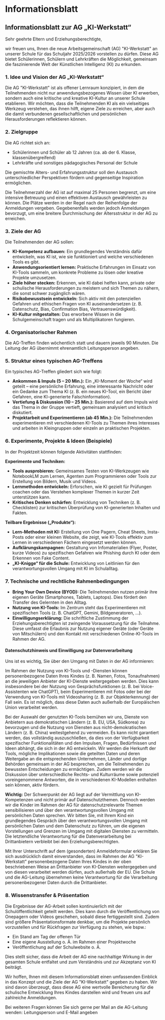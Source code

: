 # Informationsblatt

## Informationsblatt zur AG „KI-Werkstatt“

Sehr geehrte Eltern und Erziehungsberechtigte,

wir freuen uns, Ihnen die neue Arbeitsgemeinschaft (AG) "KI-Werkstatt" <span class="input-text">an unserer Schule</span> für das Schuljahr <span class="input-text">2025/2026</span> vorstellen zu dürfen. Diese AG bietet Schülerinnen, Schülern und Lehrkräften die Möglichkeit, gemeinsam die faszinierende Welt der Künstlichen Intelligenz (KI) zu erkunden.

### 1. Idee und Vision der AG „KI-Werkstatt“

Die AG "KI-Werkstatt" ist als offener Lernraum konzipiert, in dem die Teilnehmenden nicht nur anwendungsbezogenes Wissen über KI erwerben, sondern auch eine kritische und kreative KI-Kultur an unserer Schule etablieren. Wir möchten, dass die Teilnehmenden KI als ein vielseitiges Werkzeug verstehen, das ihnen hilft, eigene Ziele zu erreichen, aber auch die damit verbundenen gesellschaftlichen und persönlichen Herausforderungen reflektieren können.

### 2. Zielgruppe

Die AG richtet sich an:

- Schülerinnen und Schüler ab 12 Jahren (ca. ab der 6. Klasse, klassenübergreifend)
- Lehrkräfte und sonstiges pädagogisches Personal der Schule

Die gemischte Alters- und Erfahrungsstruktur soll den Austausch unterschiedlicher Perspektiven fördern und gegenseitige Inspiration ermöglichen.

Die Teilnehmerzahl der AG ist auf maximal 25 Personen begrenzt, um eine intensive Betreuung und einen effektiven Austausch gewährleisten zu können. Die Plätze werden in der Regel nach der Reihenfolge der Anmeldungen vergeben. Gegebenenfalls werden jedoch Anmeldungen bevorzugt, um eine breitere Durchmischung der Altersstruktur in der AG zu erreichen.

### 3. Ziele der AG

Die Teilnehmenden der AG sollen:

- **KI-Kompetenz aufbauen:** Ein grundlegendes Verständnis dafür entwickeln, was KI ist, wie sie funktioniert und welche verschiedenen Tools es gibt.
- **Anwendungsorientiert lernen:** Praktische Erfahrungen im Einsatz von KI-Tools sammeln, um konkrete Probleme zu lösen oder kreative Projekte umzusetzen.
- **Ziele höher stecken:** Erkennen, wie KI dabei helfen kann, private oder schulische Herausforderungen zu meistern und sich Themen zu nähern, die sonst schwer zugänglich wären.
- **Risikobewusstsein entwickeln:** Sich aktiv mit den potenziellen Gefahren und ethischen Fragen von KI auseinandersetzen (z. B. Datenschutz, Bias, Confirmation Bias, Vertrauenswürdigkeit).
- **KI-Kultur mitgestalten:** Das erworbene Wissen in die Schulgemeinschaft tragen und als Multiplikatoren fungieren.

### 4. Organisatorischer Rahmen

Die AG-Treffen finden wöchentlich statt und dauern jeweils 90 Minuten. Die Leitung der AG übernimmt ehrenamtlich <span class="input-text">Leitungsperson angeben</span>.

### 5. Struktur eines typischen AG-Treffens

Ein typisches AG-Treffen gliedert sich wie folgt:

- **Ankommen & Impuls (5 – 20 Min.):** Ein „KI-Moment der Woche“ wird geteilt – eine persönliche Erfahrung, eine interessante Nachricht oder ein Gedanke zum Thema KI (z. B. ein neues KI-Tool, ein Bericht über Gefahren, eine KI-generierte Falschinformation).
- **Vertiefung & Diskussion (10 – 25 Min.):** Basierend auf dem Impuls wird das Thema in der Gruppe vertieft, gemeinsam analysiert und kritisch diskutiert.
- **Projektarbeit und Experimentieren (ab 45 Min.):** Die Teilnehmenden experimentieren mit verschiedenen KI-Tools zu Themen ihres Interesses und arbeiten in Kleingruppen oder einzeln an praktischen Projekten.

### 6. Experimente, Projekte & Ideen (Beispiele)

In der Projektzeit können folgende Aktivitäten stattfinden:

**Experimente und Techniken:**

- **Tools ausprobieren:** Gemeinsames Testen von KI-Werkzeugen wie NotebookLM zum Lernen, Agenten zum Programmieren oder Tools zur Erstellung von Bildern, Musik und Videos.
- **Lernmethoden entwickeln:** Erforschen, wie KI gezielt für Prüfungen coachen oder das Verstehen komplexer Themen in kurzer Zeit unterstützen kann.
- **Kritisches Denken schärfen:** Entwicklung von Techniken (z. B. Checklisten) zur kritischen Überprüfung von KI-generierten Inhalten und Fakten.

**Teilbare Ergebnisse („Produkte“):**

- **Lern-Methoden mit KI:** Erstellung von One Pagern, Cheat Sheets, Insta-Posts oder einer kleinen Website, die zeigt, wie KI-Tools effektiv zum Lernen in verschiedenen Fächern eingesetzt werden können.
- **Aufklärungskampagnen:** Gestaltung von Infomaterialien (Flyer, Poster, kurze Videos) zu spezifischen Gefahren wie Phishing durch KI oder dem Erkennen von Fake Content.
- **„KI-Knigge“ für die Schule:** Entwicklung von Leitlinien für den verantwortungsvollen Umgang mit KI im Schulalltag.

### 7. Technische und rechtliche Rahmenbedingungen

- **Bring Your Own Device (BYOD):** Die Teilnehmenden nutzen primär ihre eigenen Geräte (Smartphones, Tablets, Laptops). Dies fördert den Transfer des Gelernten in den Alltag.
- **Nutzung von KI-Tools:** Im Zentrum steht das Experimentieren mit spezifischen Tools (z. B. ChatGPT, Gemini, Bildgeneratoren, …).
- **Einwilligungserklärung:** Die schriftliche Zustimmung der Erziehungsberechtigten ist zwingende Voraussetzung für die Teilnahme. Diese umfasst die Erlaubnis zur Nutzung eigener Geräte (oder Geräte von Mitschülern) und den Kontakt mit verschiedenen Online-KI-Tools im Rahmen der AG.

#### Datenschutzhinweis und Einwilligung zur Datenverarbeitung

Uns ist es wichtig, Sie über den Umgang mit Daten in der AG informieren:

Im Rahmen der Nutzung von KI-Tools und -Diensten können personenbezogene Daten Ihres Kindes (z. B. Namen, Fotos, Tonaufnahmen) an die jeweiligen Anbieter der KI-Dienste weitergegeben werden. Dies kann insbesondere bei der Nutzung von Gesprächsfunktionen (z. B. bei Voice-Assistenten wie ChatGPT), beim Experimentieren mit Fotos oder bei der Verwendung von KI-Tools mit Videosharing (z. B. zur Objekterkennung) der Fall sein. Es ist möglich, dass diese Daten auch außerhalb der Europäischen Union verarbeitet werden.

Bei der Auswahl der genutzten KI-Tools bemühen wir uns, Dienste von Anbietern aus demokratischen Ländern (z. B. EU, USA, Südkorea) zu bevorzugen und die Nutzung von Diensten aus nicht-demokratischen Ländern (z. B. China) weitestgehend zu vermeiden. Es kann nicht garantiert werden, das vollständig auszuschließen, da dies von der Verfügbarkeit spezifischer Funktionalitäten und den Impulsen, Fragen, Bedürfnissen und Ideen abhängt, die sich in der AG entwickeln. Wir werden die Herkunft der Tools, mögliche Implikationen sowie die geteilten Daten und deren Weitergabe an die entsprechenden Unternehmen, Länder und dortige Behörden gemeinsam in der AG besprechen, um die Teilnehmenden zu bewussten Entscheidungen zu ermächtigen. Zudem werden wir die Diskussion über unterschiedliche Rechts- und Kulturräume sowie potenziell voreingenommene Antworten, die in verschiedenen KI-Modellen enthalten sein können, aktiv fördern.

**Wichtig:** Der Schwerpunkt der AG liegt auf der Vermittlung von KI-Kompetenzen und nicht primär auf Datenschutzthemen. Dennoch werden wir die Kinder im Rahmen der AG für datenschutzrelevante Themen sensibilisieren und über den verantwortungsvollen Umgang mit persönlichen Daten sprechen. Wir bitten Sie, mit Ihrem Kind ein grundlegendes Gespräch über den verantwortungsvollen Umgang mit persönlichen Daten und dem Datenschutz zu führen, um die eigenen Vorstellungen und Grenzen im Umgang mit digitalen Diensten zu vermitteln. Die letztendliche Verantwortung für die Datenverarbeitung bei Drittanbietern verbleibt bei den Erziehungsberechtigten.

Mit Ihrer Unterschrift auf dem (gesonderten) Anmeldeformular erklären Sie sich ausdrücklich damit einverstanden, dass im Rahmen der AG "KI-Werkstatt" personenbezogene Daten Ihres Kindes in der oben beschriebenen Weise an Drittanbieter von KI-Diensten weitergegeben und von diesen verarbeitet werden dürfen, auch außerhalb der EU. Die Schule und die AG-Leitung übernehmen keine Verantwortung für die Verarbeitung personenbezogener Daten durch die Drittanbieter.

### 8. Wissenstransfer & Präsentation

Die Ergebnisse der AG-Arbeit sollen kontinuierlich mit der Schulöffentlichkeit geteilt werden. Dies kann durch die Veröffentlichung von Onepagern oder Videos geschehen, sobald diese fertiggestellt sind. Zudem sind größere Präsentationsformate denkbar, um die Projekte persönlich vorzustellen und für Rückfragen zur Verfügung zu stehen, wie bspw.:

- Ein Stand am Tag der offenen Tür
- Eine eigene Ausstellung o. Ä. im Rahmen einer Projektwoche
- Veröffentlichung auf der Schulwebsite o. Ä.

Dies stellt sicher, dass die Arbeit der AG eine nachhaltige Wirkung in der gesamten Schule entfaltet und zum Verständnis und zur Akzeptanz von KI beiträgt.

Wir hoffen, Ihnen mit diesem Informationsblatt einen umfassenden Einblick in das Konzept und die Ziele der AG "KI-Werkstatt" gegeben zu haben. Wir sind davon überzeugt, dass diese AG eine wertvolle Bereicherung für die schulische Entwicklung Ihres Kindes darstellen wird und freuen uns auf zahlreiche Anmeldungen.

Bei weiteren Fragen können Sie sich gerne per Mail an die AG-Leitung wenden:
<span class="input-text">Leitungsperson und E-Mail angeben</span>
